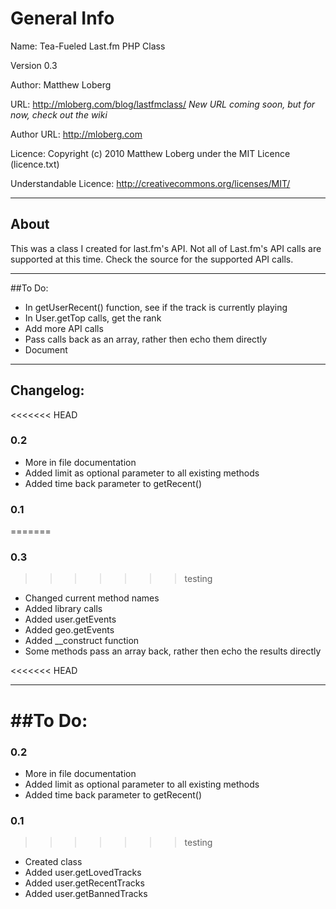# General Info

Name: Tea-Fueled Last.fm PHP Class

Version 0.3

Author: Matthew Loberg

URL: http://mloberg.com/blog/lastfmclass/ *New URL coming soon, but for now, check out the wiki*

Author URL: http://mloberg.com

Licence: Copyright (c) 2010 Matthew Loberg under the MIT Licence (licence.txt)

Understandable Licence: http://creativecommons.org/licenses/MIT/

***

## About

This was a class I created for last.fm's API. Not all of Last.fm's API calls are supported at this time. Check the source for the supported API calls.

***

##To Do:

* In getUserRecent() function, see if the track is currently playing
* In User.getTop calls, get the rank
* Add more API calls
* Pass calls back as an array, rather then echo them directly
* Document

***

## Changelog:

<<<<<<< HEAD
### 0.2

* More in file documentation
* Added limit as optional parameter to all existing methods
* Added time back parameter to getRecent()

### 0.1
=======
### 0.3
>>>>>>> testing

* Changed current method names
* Added library calls
* Added user.getEvents
* Added geo.getEvents
* Added __construct function
* Some methods pass an array back, rather then echo the results directly

<<<<<<< HEAD
***

##To Do:
=======
### 0.2

* More in file documentation
* Added limit as optional parameter to all existing methods
* Added time back parameter to getRecent()

### 0.1
>>>>>>> testing

* Created class
* Added user.getLovedTracks
* Added user.getRecentTracks
* Added user.getBannedTracks
